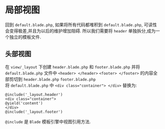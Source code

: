 # 局部视图

回到 `default.blade.php`, 如果将所有代码都堆积到 `default.blade.php`, 可读性会变得极差,并且为以后的维护增加阻碍. 所以我们需要将 `header` 单独拆分,成为一个独立的模板文件.

## 头部视图

在 `view/_layout` 下创建 `header.blade.php` 和 `footer.blade.php`
并将 `default.blade.php` 文件中 `<header> </header>` `<footer> </footer>` 的内容全部剪切到 `header.blade.php` `footer.blade.php`  
将 `default.blade.php` 中 `<div class="container"> </div>` 替换为:

~~~~ blade
@include('_layout.header')
<div class="container">
@yield('content')
</div>
@include('_layout.footer')
~~~~

`@include` 是 `Blade` 模板引擎中视图引用方法.